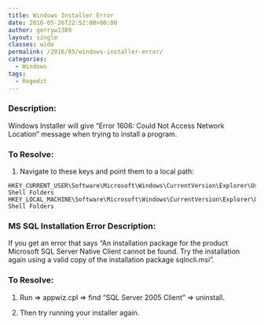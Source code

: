 ```yaml
---
title: Windows Installer Error
date: 2016-05-26T22:52:00+00:00
author: gerryw1389
layout: single
classes: wide
permalink: /2016/05/windows-installer-error/
categories:
  - Windows
tags:
  - Regedit
---
```

<!--more-->

### Description:

Windows Installer will give &#8220;Error 1606: Could Not Access Network Location&#8221; message when trying to install a program.

### To Resolve:

1. Navigate to these keys and point them to a local path:

```escape
HKEY_CURRENT_USER\Software\Microsoft\Windows\CurrentVersion\Explorer\User Shell Folders
HKEY_LOCAL_MACHINE\Software\Microsoft\Windows\CurrentVersion\Explorer\User Shell Folders
```

### MS SQL Installation Error Description:

If you get an error that says &#8220;An installation package for the product Microsoft SQL Server Native Client cannot be found. Try the installation again using a valid copy of the installation package sqlncli.msi&#8221;.

### To Resolve:

1. Run => appwiz.cpl => find &#8220;SQL Server 2005 Client&#8221; => uninstall.

2. Then try running your installer again.